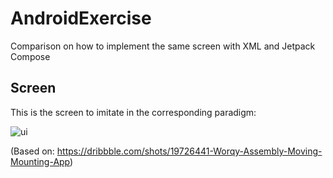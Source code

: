 # AndroidExercise
Comparison on how to implement the same screen with XML and Jetpack Compose

## Screen
This is the screen to imitate in the corresponding paradigm:

![ui](https://user-images.githubusercontent.com/57049315/198292169-f1211496-ac75-4aa2-825e-f60f8643fd68.jpg)

(Based on: https://dribbble.com/shots/19726441-Worqy-Assembly-Moving-Mounting-App)
